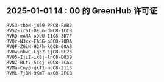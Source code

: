 ## 2025-01-01 14 : 00 的 GreenHub 许可证
```
RVS3-tbbN-jW59-PPC8-FAB2
RVS2-ir6T-0Eun-dNC8-1CCB
RVRD-mANA-x9UU-I1C8-3D7F
RVQz-N3xx-EASG-o8C8-70DA
RVQF-ZGiN-H2Fh-kOC8-60A8
RVOw-nbwC-Lq5Z-EjC8-EE23
RVO5-IjiZ-ixBj-lnC8-D039
RVNZ-BLt7-5Loj-EQC8-7CA8
RVMa-Coy0-qkT1-ncC8-2113
RVML-7jBM-9XmT-axC8-2FCB
```
